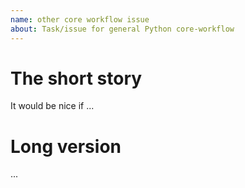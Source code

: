 ```yaml
---
name: other core workflow issue
about: Task/issue for general Python core-workflow
---
```


<!--

Feature-request/bug specific to GitHub bots/tools can be reported in their own repositories:

Contributor License Agreement Bot: https://github.com/psf/clabot
bedevere: https://github.com/python/bedevere
blurb: https://github.com/python/blurb
blurb-it: https://github.com/python/blurb_it
miss-islington: https://github.com/python/miss-islington

Broader core-workflow issues can be discussed here, or in Discourse: 

https://discuss.python.org/c/core-workflow

-->

# The short story

It would be nice if ...

# Long version

...



